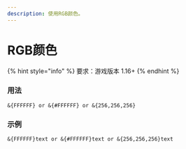 ```yaml
---
description: 使用RGB颜色。
---
```


# RGB颜色

{% hint style="info" %}
要求：游戏版本 1.16+
{% endhint %}

### 用法

```
&{FFFFFF} or &{#FFFFFF} or &{256,256,256}
```

### 示例

```
&{FFFFFF}text or &{#FFFFFF}text or &{256,256,256}text
```

